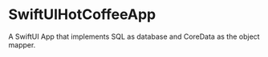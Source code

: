 # SwiftUIHotCoffeeApp
A SwiftUI App that implements SQL as database and CoreData as the object mapper.

